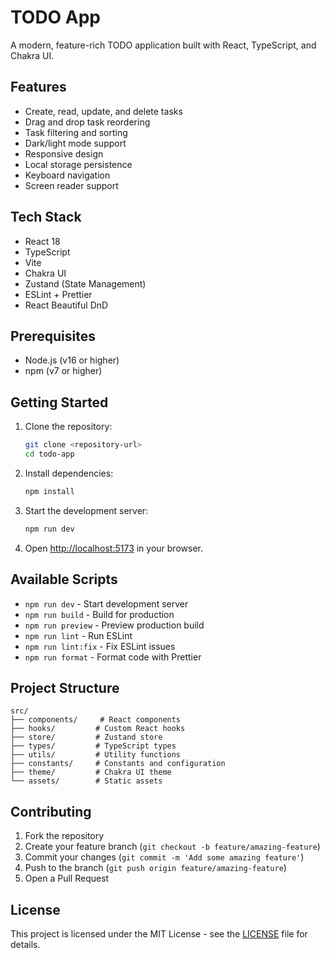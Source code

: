 # TODO App

A modern, feature-rich TODO application built with React, TypeScript, and Chakra UI.

## Features

- Create, read, update, and delete tasks
- Drag and drop task reordering
- Task filtering and sorting
- Dark/light mode support
- Responsive design
- Local storage persistence
- Keyboard navigation
- Screen reader support

## Tech Stack

- React 18
- TypeScript
- Vite
- Chakra UI
- Zustand (State Management)
- ESLint + Prettier
- React Beautiful DnD

## Prerequisites

- Node.js (v16 or higher)
- npm (v7 or higher)

## Getting Started

1. Clone the repository:
   ```bash
   git clone <repository-url>
   cd todo-app
   ```

2. Install dependencies:
   ```bash
   npm install
   ```

3. Start the development server:
   ```bash
   npm run dev
   ```

4. Open [http://localhost:5173](http://localhost:5173) in your browser.

## Available Scripts

- `npm run dev` - Start development server
- `npm run build` - Build for production
- `npm run preview` - Preview production build
- `npm run lint` - Run ESLint
- `npm run lint:fix` - Fix ESLint issues
- `npm run format` - Format code with Prettier

## Project Structure

```
src/
├── components/     # React components
├── hooks/         # Custom React hooks
├── store/         # Zustand store
├── types/         # TypeScript types
├── utils/         # Utility functions
├── constants/     # Constants and configuration
├── theme/         # Chakra UI theme
└── assets/        # Static assets
```

## Contributing

1. Fork the repository
2. Create your feature branch (`git checkout -b feature/amazing-feature`)
3. Commit your changes (`git commit -m 'Add some amazing feature'`)
4. Push to the branch (`git push origin feature/amazing-feature`)
5. Open a Pull Request

## License

This project is licensed under the MIT License - see the [LICENSE](LICENSE) file for details.
